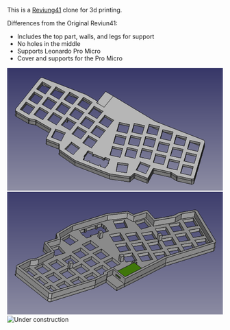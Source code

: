This is a [Reviung41](https://github.com/gtips/reviung/tree/master/reviung41) clone for 3d printing.

Differences from the Original Reviun41:
- Includes the top part, walls, and legs for support
- No holes in the middle
- Supports Leonardo Pro Micro
- Cover and supports for the Pro Micro

![Sketch top view](/pics/top.png?raw=true "Sketch - Top view")
![Sketch bottom view](/pics/bottom.png?raw=true "Sketch - Bottom view")
![Under construction](/pics/under-construction.jpg.png?raw=true "Sanding and painting")
